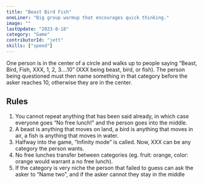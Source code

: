 ```yaml
---
title: "Beast Bird Fish"
oneLiner: "Big group warmup that encourages quick thinking."
image: ""
lastUpdate: "2023-8-18"
category: "Game"
contributorId: "jett"
skills: ["speed"]
---
```


One person is in the center of a circle and walks up to people saying “Beast, Bird, Fish, XXX, 1, 2, 3....10” (XXX being beast, bird, or fish). The person being questioned must then name something in that category before the asker reaches 10, otherwise they are in the center.

## Rules

1. You cannot repeat anything that has been said already, in which case everyone goes “No free lunch!” and the person goes into the middle.
2. A beast is anything that moves on land, a bird is anything that moves in air, a fish is anything that moves in water.
3. Halfway into the game, “Infinity mode” is called. Now, XXX can be any category the person wants.
4. No free lunches transfer between categories (eg. fruit: orange, color: orange would warrant a no free lunch).
5. If the category is very niche the person that failed to guess can ask the asker to “Name two”,
   and if the asker cannot they stay in the middle
